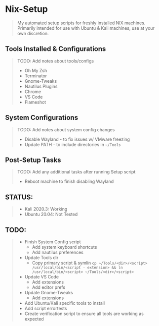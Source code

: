 # Nix-Setup

> My automated setup scripts for freshly installed NIX machines. Primarily intended for use with Ubuntu & Kali machines, use at your own discretion.

## Tools Installed & Configurations

> TODO: Add notes about tools/configs
> - Oh My Zsh
> - Terminator
> - Gnome-Tweaks
> - Nautilus Plugins
> - Chrome
> - VS Code
> - Flameshot

## System Configurations

> TODO: Add notes about system config changes
> - Disable Wayland - to fix issues w/ VMware freezing
> - Update PATH - to include directories in `~/Tools`

## Post-Setup Tasks

> TODO: Add any additional tasks after running Setup script
> - Reboot machine to finish disabling Wayland

## STATUS:

> - Kali 2020.3: Working
> - Ubuntu 20.04: Not Tested

## TODO:

> - Finish System Config script
>   - Add system keyboard shortcuts
>   - Add nautilus preferences
> - Update Tools dir
>   - Copy primary script & symlin `cp ~/Tools/<dir>/<script> /usr/local/bin/<script - extension> && ln /usr/local/bin/<script> ~/Tools/<dir>/<script>`
> - Update VS Code
>   - Add extensions
>   - Add editor prefs
> - Update Gnome-Tweaks
>   - Add extensions
> - Add Ubuntu/Kali specific tools to install
> - Add script errortests
> - Create verification script to ensure all tools are working as expected
